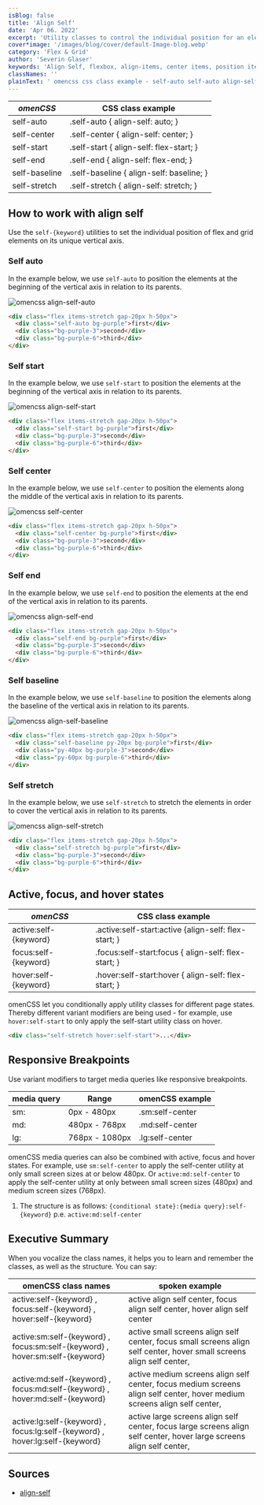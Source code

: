 ```yaml
---
isBlog: false
title: 'Align Self'
date: 'Apr 06. 2022'
excerpt: 'Utility classes to control the individual position for an element within grid and flex environements.'
cover*image: '/images/blog/cover/default-Image-blog.webp'
category: 'Flex & Grid'
author: 'Severin Glaser'
keywords: 'Align Self, flexbox, align-items, center items, position items'
classNames: ''
plainText: ' omencss css class example - self-auto self-auto align-self: auto; self-center self-center align-self: center; self-start self-start align-self: flex-start; self-end self-end align-self: flex-end; self-baseline self-baseline align-self: baseline; self-stretch self-stretch align-self: stretch; how to work with align self use the `self- keyword ` utilities to set the individual position of flex and grid elements on its unique vertical axis self auto in the example below we use `self-auto` to position the elements at the beginning of the vertical axis in relation to its parents ! omencss align-self-auto images docs flex align-items-stretch webp?style=centerme  self start in the example below we use `self-start` to position the elements at the beginning of the vertical axis in relation to its parents ! omencss align-self-start images docs flex align-self-start webp?style=centerme  self center in the example below we use `self-center` to position the elements along the middle of the vertical axis in relation to its parents ! omencss self-center images docs flex align-self-center webp?style=centerme  self end in the example below we use `self-end` to position the elements at the end of the vertical axis in relation to its parents ! omencss align-self-end images docs flex align-self-end webp?style=centerme  self baseline in the example below we use `self-baseline` to position the elements along the baseline of the vertical axis in relation to its parents ! omencss align-self-baseline images docs flex align-self-baseline webp?style=centerme  self stretch in the example below we use `self-stretch` to stretch the elements in order to cover the vertical axis in relation to its parents ! omencss align-self-stretch images docs flex align-items-stretch webp?style=centerme  active focus and hover states omencss css class example - - active:self- keyword active :self-start:active align-self: flex-start; focus:self- keyword focus :self-start:focus align-self: flex-start; hover:self- keyword hover :self-start:hover align-self: flex-start; omencss let you conditionally apply utility classes for different page states thereby different variant modifiers are being used - for example use `hover:self-start` to only apply the self-start utility class on hover  responsive breakpoints use variant modifiers to target media queries like responsive breakpoints media query range omencss example - - sm: 0px - 480px sm:self-center md: 480px - 768px md:self-center lg: 768px - 1080px lg:self-center omencss media queries can also be combined with active focus and hover states for example use `sm:self-center` to apply the self-center utility at only small screen sizes at or below 480px or `active:md:self-center` to apply the self-center utility at only between small screen sizes 480px and medium screen sizes 768px 1 the structure is as follows: ` conditional state : media query :self- keyword ` p e `active:md:self-center` executive summary when you vocalize the class names it helps you to learn and remember the classes as well as the structure you can say: omencss class names spoken example active:self- keyword focus:self- keyword hover:self- keyword active align self center focus align self center hover align self center active:sm:self- keyword focus:sm:self- keyword hover:sm:self- keyword active small screens align self center focus small screens align self center hover small screens align self center active:md:self- keyword focus:md:self- keyword hover:md:self- keyword active medium screens align self center focus medium screens align self center hover medium screens align self center active:lg:self- keyword focus:lg:self- keyword hover:lg:self- keyword active large screens align self center focus large screens align self center hover large screens align self center sources - align-self https: developer mozilla org en-us docs web css align-self '
---
```


| _omenCSS_     | CSS class example                        |
| ------------- | ---------------------------------------- |
| self-auto     | .self-auto { align-self: auto; }         |
| self-center   | .self-center { align-self: center; }     |
| self-start    | .self-start { align-self: flex-start; }  |
| self-end      | .self-end { align-self: flex-end; }      |
| self-baseline | .self-baseline { align-self: baseline; } |
| self-stretch  | .self-stretch { align-self: stretch; }   |

## How to work with align self

Use the `self-{keyword}` utilities to set the individual position of flex and grid elements on its unique vertical axis.

### Self auto

In the example below, we use `self-auto` to position the elements at the beginning of the vertical axis in relation to its parents.

![omencss align-self-auto](/images/docs/flex/align-items-stretch.webp?style=centerme)

```html
<div class="flex items-stretch gap-20px h-50px">
  <div class="self-auto bg-purple">first</div>
  <div class="bg-purple-3">second</div>
  <div class="bg-purple-6">third</div>
</div>
```

### Self start

In the example below, we use `self-start` to position the elements at the beginning of the vertical axis in relation to its parents.

![omencss align-self-start](/images/docs/flex/align-self-start.webp?style=centerme)

```html
<div class="flex items-stretch gap-20px h-50px">
  <div class="self-start bg-purple">first</div>
  <div class="bg-purple-3">second</div>
  <div class="bg-purple-6">third</div>
</div>
```

### Self center

In the example below, we use `self-center` to position the elements along the middle of the vertical axis in relation to its parents.

![omencss self-center](/images/docs/flex/align-self-center.webp?style=centerme)

```html
<div class="flex items-stretch gap-20px h-50px">
  <div class="self-center bg-purple">first</div>
  <div class="bg-purple-3">second</div>
  <div class="bg-purple-6">third</div>
</div>
```

### Self end

In the example below, we use `self-end` to position the elements at the end of the vertical axis in relation to its parents.

![omencss align-self-end](/images/docs/flex/align-self-end.webp?style=centerme)

```html
<div class="flex items-stretch gap-20px h-50px">
  <div class="self-end bg-purple">first</div>
  <div class="bg-purple-3">second</div>
  <div class="bg-purple-6">third</div>
</div>
```

### Self baseline

In the example below, we use `self-baseline` to position the elements along the baseline of the vertical axis in relation to its parents.

![omencss align-self-baseline](/images/docs/flex/align-self-baseline.webp?style=centerme)

```html
<div class="flex items-stretch gap-20px h-50px">
  <div class="self-baseline py-20px bg-purple">first</div>
  <div class="py-40px bg-purple-3">second</div>
  <div class="py-60px bg-purple-6">third</div>
</div>
```

### Self stretch

In the example below, we use `self-stretch` to stretch the elements in order to cover the vertical axis in relation to its parents.

![omencss align-self-stretch](/images/docs/flex/align-items-stretch.webp?style=centerme)

```html
<div class="flex items-stretch gap-20px h-50px">
  <div class="self-stretch bg-purple">first</div>
  <div class="bg-purple-3">second</div>
  <div class="bg-purple-6">third</div>
</div>
```

## Active, focus, and hover states

| _omenCSS_             | CSS class example                                     |
| --------------------- | ----------------------------------------------------- |
| active:self-{keyword} | .active\:self-start:active {align-self: flex-start; } |
| focus:self-{keyword}  | .focus\:self-start:focus { align-self: flex-start; }  |
| hover:self-{keyword}  | .hover\:self-start:hover { align-self: flex-start; }  |

omenCSS let you conditionally apply utility classes for different page states. Thereby different variant modifiers are being used - for example, use `hover:self-start` to only apply the self-start utility class on hover.

```html
<div class="self-stretch hover:self-start">...</div>
```

## Responsive Breakpoints

Use variant modifiers to target media queries like responsive breakpoints.

| media query | Range          | omenCSS example |
| ----------- | -------------- | --------------- |
| sm:         | 0px - 480px    | .sm:self-center |
| md:         | 480px - 768px  | .md:self-center |
| lg:         | 768px - 1080px | .lg:self-center |

omenCSS media queries can also be combined with active, focus and hover states. For example, use `sm:self-center` to apply the self-center utility at only small screen sizes at or below 480px. Or `active:md:self-center` to apply the self-center utility at only between small screen sizes (480px) and medium screen sizes (768px).

1. The structure is as follows: `{conditional state}:{media query}:self-{keyword}` p.e. `active:md:self-center`

## Executive Summary

When you vocalize the class names, it helps you to learn and remember the classes, as well as the structure. You can say:

| omenCSS class names                                                          | spoken example                                                                                                           |
| ---------------------------------------------------------------------------- | ------------------------------------------------------------------------------------------------------------------------ |
| active:self-{keyword} , focus:self-{keyword} , hover:self-{keyword}          | active align self center, focus align self center, hover align self center                                               |
| active:sm:self-{keyword} , focus:sm:self-{keyword} , hover:sm:self-{keyword} | active small screens align self center, focus small screens align self center, hover small screens align self center,    |
| active:md:self-{keyword} , focus:md:self-{keyword} , hover:md:self-{keyword} | active medium screens align self center, focus medium screens align self center, hover medium screens align self center, |
| active:lg:self-{keyword} , focus:lg:self-{keyword} , hover:lg:self-{keyword} | active large screens align self center, focus large screens align self center, hover large screens align self center,    |

## Sources

- [align-self](https://developer.mozilla.org/en-US/docs/Web/CSS/align-self)
